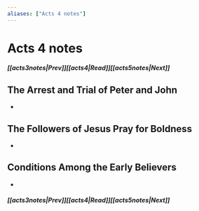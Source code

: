```yaml
---
aliases: ["Acts 4 notes"]
---
```

# Acts 4 notes
##### <span class=arrow-left></span>[[acts3notes|Prev]]<span class=navigation-separator></span>[[acts4|Read]]<span class=navigation-separator></span>[[acts5notes|Next]]<span class=arrow-right></span>
## The Arrest and Trial of Peter and John
- 
## The Followers of Jesus Pray for Boldness
- 
## Conditions Among the Early Believers
- 
##### <span class=arrow-left></span>[[acts3notes|Prev]]<span class=navigation-separator></span>[[acts4|Read]]<span class=navigation-separator></span>[[acts5notes|Next]]<span class=arrow-right></span>